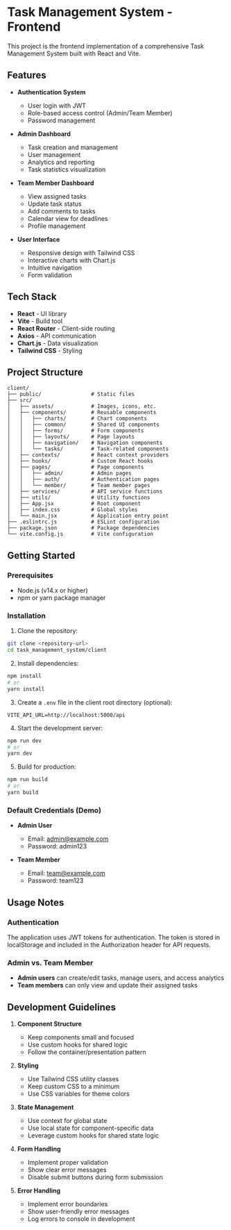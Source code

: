 # Task Management System - Frontend

This project is the frontend implementation of a comprehensive Task Management System built with React and Vite.

## Features

-  **Authentication System**

   -  User login with JWT
   -  Role-based access control (Admin/Team Member)
   -  Password management

-  **Admin Dashboard**

   -  Task creation and management
   -  User management
   -  Analytics and reporting
   -  Task statistics visualization

-  **Team Member Dashboard**

   -  View assigned tasks
   -  Update task status
   -  Add comments to tasks
   -  Calendar view for deadlines
   -  Profile management

-  **User Interface**
   -  Responsive design with Tailwind CSS
   -  Interactive charts with Chart.js
   -  Intuitive navigation
   -  Form validation

## Tech Stack

-  **React** - UI library
-  **Vite** - Build tool
-  **React Router** - Client-side routing
-  **Axios** - API communication
-  **Chart.js** - Data visualization
-  **Tailwind CSS** - Styling

## Project Structure

```
client/
├── public/                # Static files
├── src/
│   ├── assets/            # Images, icons, etc.
│   ├── components/        # Reusable components
│   │   ├── charts/        # Chart components
│   │   ├── common/        # Shared UI components
│   │   ├── forms/         # Form components
│   │   ├── layouts/       # Page layouts
│   │   ├── navigation/    # Navigation components
│   │   └── tasks/         # Task-related components
│   ├── contexts/          # React context providers
│   ├── hooks/             # Custom React hooks
│   ├── pages/             # Page components
│   │   ├── admin/         # Admin pages
│   │   ├── auth/          # Authentication pages
│   │   └── member/        # Team member pages
│   ├── services/          # API service functions
│   ├── utils/             # Utility functions
│   ├── App.jsx            # Root component
│   ├── index.css          # Global styles
│   └── main.jsx           # Application entry point
├── .eslintrc.js           # ESLint configuration
├── package.json           # Package dependencies
└── vite.config.js         # Vite configuration
```

## Getting Started

### Prerequisites

-  Node.js (v14.x or higher)
-  npm or yarn package manager

### Installation

1. Clone the repository:

```bash
git clone <repository-url>
cd task_management_system/client
```

2. Install dependencies:

```bash
npm install
# or
yarn install
```

3. Create a `.env` file in the client root directory (optional):

```
VITE_API_URL=http://localhost:5000/api
```

4. Start the development server:

```bash
npm run dev
# or
yarn dev
```

5. Build for production:

```bash
npm run build
# or
yarn build
```

### Default Credentials (Demo)

-  **Admin User**

   -  Email: admin@example.com
   -  Password: admin123

-  **Team Member**
   -  Email: team@example.com
   -  Password: team123

## Usage Notes

### Authentication

The application uses JWT tokens for authentication. The token is stored in localStorage and included in the Authorization header for API requests.

### Admin vs. Team Member

-  **Admin users** can create/edit tasks, manage users, and access analytics
-  **Team members** can only view and update their assigned tasks

## Development Guidelines

1. **Component Structure**

   -  Keep components small and focused
   -  Use custom hooks for shared logic
   -  Follow the container/presentation pattern

2. **Styling**

   -  Use Tailwind CSS utility classes
   -  Keep custom CSS to a minimum
   -  Use CSS variables for theme colors

3. **State Management**

   -  Use context for global state
   -  Use local state for component-specific data
   -  Leverage custom hooks for shared state logic

4. **Form Handling**

   -  Implement proper validation
   -  Show clear error messages
   -  Disable submit buttons during form submission

5. **Error Handling**
   -  Implement error boundaries
   -  Show user-friendly error messages
   -  Log errors to console in development
